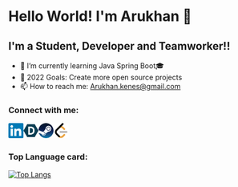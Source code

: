 # Hello World! I'm Arukhan 👋

## I'm a Student, Developer and Teamworker!!
 - 🌱 I’m currently learning Java Spring Boot🎓
 - 🥅 2022 Goals: Create more open source projects
 - 📫 How to reach me: Arukhan.kenes@gmail.com

### Connect with me:

[<img align = "left" alt =" Khankee | LinkedIn" width ="30px" src = "https://github.com/Khankee/Khankee/blob/main/img/LinkedIn.png"/>][Linkedin]
[<img align = "left" alt =" Khankee | Devpost" width ="30px" src = "https://github.com/Khankee/Khankee/blob/main/img/DevPost.png" />][Devpost]
[<img align = "left" alt =" XMGod | Steam" width ="30px" src = "https://github.com/Khankee/Khankee/blob/main/img/Steam.png" />][Steam]
[<img align = "left" alt =" Khankee | LeetCode" width ="30px" src = "https://github.com/Khankee/Khankee/blob/main/img/LeetCode.png" />][LeetCode]<br>
<br>
### Top Language card:<br>
[![Top Langs](https://github-readme-stats.vercel.app/api/top-langs/?username=Khankee&theme=nightowl)](https://github.com/anuraghazra/github-readme-stats)

[Linkedin]: https://www.linkedin.com/in/khankee/?locale=en_US
[Devpost]: https://devpost.com/arukhan-kenes?ref_content=user-portfolio&ref_feature=portfolio&ref_medium=global-nav
[Steam]: https://steamcommunity.com/profiles/76561198101621795/
[LeetCode]: https://leetcode.com/Khankee/


